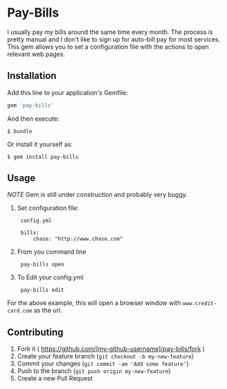# Pay-Bills

I usually pay my bills around the same time every month. The process is pretty manual and I don't like to sign up for auto-bill pay for most services. This gem allows you to set a configuration file with the actions to open relevant web pages.

## Installation

Add this line to your application's Gemfile:

```ruby
gem 'pay-bills'
```

And then execute:

    $ bundle

Or install it yourself as:

    $ gem install pay-bills

## Usage

*NOTE* Gem is still under construction and probably very buggy.

1. Set configuration file:
    
      	config.yml
    
      	bills: 
        	chase: "http://www.chase.com"

2. From you command line
    
      	pay-bills open

3. To Edit your config.yml
    
      	pay-bills edit

For the above example, this will open a browser window with `www.credit-card.com` as the url.

## Contributing

1. Fork it ( https://github.com/[my-github-username]/pay-bills/fork )
2. Create your feature branch (`git checkout -b my-new-feature`)
3. Commit your changes (`git commit -am 'Add some feature'`)
4. Push to the branch (`git push origin my-new-feature`)
5. Create a new Pull Request
